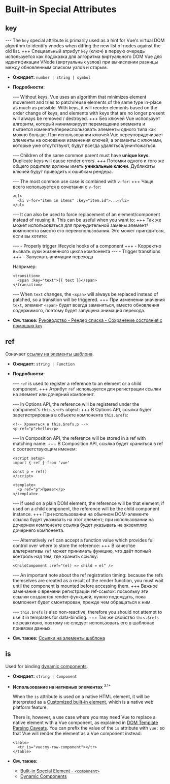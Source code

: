 # Built-in Special Attributes

## key

--- The `key` special attribute is primarily used as a hint for Vue's virtual DOM algorithm to identify vnodes when diffing the new list of nodes against the old list.
+++ Специальный атрибут `key` (ключ) в первую очередь используется как подсказка для алгоритма виртуального DOM Vue для идентификации VNode (виртуальных узлов) при вычислении разницы между обновленным списком узлов и старым. 

- **Ожидает:** `number | string | symbol`

- **Подробности:**

  --- Without keys, Vue uses an algorithm that minimizes element movement and tries to patch/reuse elements of the same type in-place as much as possible. With keys, it will reorder elements based on the order change of keys, and elements with keys that are no longer present will always be removed / destroyed.
  +++ Без ключей Vue использует алгоритм, который минимизирует перемещение элемента и пытается изменять/переиспользовать элементы одного типа как можно больше. При использовании ключей Vue переупорядочивает элементы на основании изменения ключей, а элементы с ключами, которые уже отсутствуют, будут всегда удаляться/уничтожаться. 

  --- Children of the same common parent must have **unique keys**. Duplicate keys will cause render errors.
  +++ Потомки одного и того же общего родителя должны иметь **уникальные ключи**. Дубликаты ключей будут приводить к ошибкам рендера.

  --- The most common use case is combined with `v-for`:
  +++ Чаще всего используется в сочетании с `v-for`:

  ```vue-html
  <ul>
    <li v-for="item in items" :key="item.id">...</li>
  </ul>
  ```

  --- It can also be used to force replacement of an element/component instead of reusing it. This can be useful when you want to:
  +++ Так же может использоваться для принудительной замены элемент/компонента вместо его переиспользования. Это может пригодиться, если вы хотите:

  --- - Properly trigger lifecycle hooks of a component
  +++ - Корректно вызвать хуки жизненного цикла компонента
  --- - Trigger transitions
  +++ - Запускать анимации перехода

  Например:

  ```vue-html
  <transition>
    <span :key="text">{{ text }}</span>
  </transition>
  ```

  --- When `text` changes, the `<span>` will always be replaced instead of patched, so a transition will be triggered.
  +++ При изменении значения `text`, элемент `<span>` будет всегда заменяться, вместо обновления содержимого, поэтому будет запущена анимация перехода.

- **См. также:** [Руководство - Рендер списка - Сохранение состояния с помощью `key`](/guide/essentials/list.html#maintaining-state-with-key)

## ref

Означает [ссылку на элементы шаблона](/guide/essentials/template-refs.html).

- **Ожидает:** `string | Function`

- **Подробности:**

  --- `ref` is used to register a reference to an element or a child component.
  +++ Атрибут `ref` используется для регистрации ссылки на элемент или дочерний компонент.

  --- In Options API, the reference will be registered under the component's `this.$refs` object:
  +++ В Options API, ссылка будет зарегистрирована в объекте компонента `this.$refs`:

  ```vue-html
  <!-- Храниться в this.$refs.p -->
  <p ref="p">hello</p>
  ```

  --- In Composition API, the reference will be stored in a ref with matching name:
  +++ В Composition API, ссылка будет храниться в ref с соответствующим именем:

  ```vue
  <script setup>
  import { ref } from 'vue'

  const p = ref()
  </script>

  <template>
    <p ref="p">Привет</p>
  </template>
  ```

  --- If used on a plain DOM element, the reference will be that element; if used on a child component, the reference will be the child component instance.
  +++ При использовании на обычном DOM-элементе ссылка будет указывать на этот элемент; при использовании на дочернем компоненте ссылка будет указывать на экземпляр дочернего компонента.

  --- Alternatively `ref` can accept a function value which provides full control over where to store the reference:
  +++ В качестве альтернативы `ref` может принимать функцию, что даёт полный контроль над тем, где хранить ссылку:

  ```vue-html
  <ChildComponent :ref="(el) => child = el" />
  ```

  --- An important note about the ref registration timing: because the refs themselves are created as a result of the render function, you must wait until the component is mounted before accessing them.
  +++ Важное замечание о времени регистрации ref-ссылок: поскольку эти ссылки создаются render-функцией, нужно подождать, пока компонент будет смонтирован, прежде чем обращаться к ним.

  --- `this.$refs` is also non-reactive, therefore you should not attempt to use it in templates for data-binding.
  +++ Так же свойство `this.$refs` не реактивно, поэтому не следует использовать его в шаблонах привязки данных.

- **См. также:** [Ссылки на элементы шаблона](/guide/essentials/template-refs.html)

## is

Used for binding [dynamic components](/guide/essentials/component-basics.html#dynamic-components).

- **Ожидает:** `string | Component`

- **Использование на нативных элементах** <sup class="vt-badge">3.1+</sup>

  When the `is` attribute is used on a native HTML element, it will be interpreted as a [Customized built-in element](https://html.spec.whatwg.org/multipage/custom-elements.html#custom-elements-customized-builtin-example), which is a native web platform feature.

  There is, however, a use case where you may need Vue to replace a native element with a Vue component, as explained in [DOM Template Parsing Caveats](/guide/essentials/component-basics.html#dom-template-parsing-caveats). You can prefix the value of the `is` attribute with `vue:` so that Vue will render the element as a Vue component instead:

  ```vue-html
  <table>
    <tr is="vue:my-row-component"></tr>
  </table>
  ```

- **См. также:**

  - [Built-in Special Element - `<component>`](/api/built-in-special-elements.html#component)
  - [Dynamic Components](/guide/essentials/component-basics.html#dynamic-components)
